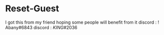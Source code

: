 # Reset-Guest
I got this from my friend hoping some people will benefit from it
discord : ! Abany#6843
discord : *KING*#2036
